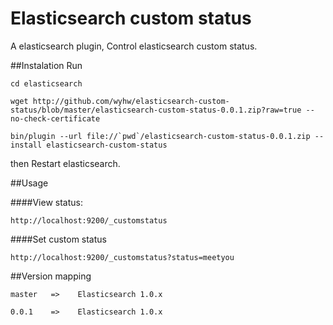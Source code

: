 Elasticsearch custom status
===========================

A elasticsearch plugin, Control elasticsearch custom status.

##Instalation
Run 

	cd elasticsearch

	wget http://github.com/wyhw/elasticsearch-custom-status/blob/master/elasticsearch-custom-status-0.0.1.zip?raw=true --no-check-certificate

	bin/plugin --url file://`pwd`/elasticsearch-custom-status-0.0.1.zip --install elasticsearch-custom-status

then Restart elasticsearch.

##Usage

####View status: 

	http://localhost:9200/_customstatus

####Set custom status

	http://localhost:9200/_customstatus?status=meetyou


##Version mapping

	master   =>    Elasticsearch 1.0.x

	0.0.1    =>    Elasticsearch 1.0.x


